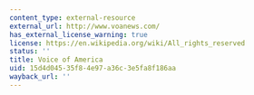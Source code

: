 ```yaml
---
content_type: external-resource
external_url: http://www.voanews.com/
has_external_license_warning: true
license: https://en.wikipedia.org/wiki/All_rights_reserved
status: ''
title: Voice of America
uid: 15d4d045-35f8-4e97-a36c-3e5fa8f186aa
wayback_url: ''
---
```

